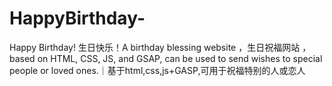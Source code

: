# HappyBirthday-
Happy Birthday! 生日快乐！A birthday blessing website ，生日祝福网站 ，based on HTML, CSS, JS, and GSAP, can be used to send wishes to special people or loved ones.｜基于html,css,js+GASP,可用于祝福特别的人或恋人
